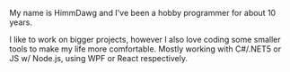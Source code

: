 My name is HimmDawg and I've been a hobby programmer for about 10 years.

I like to work on bigger projects, however I also love coding some smaller tools to make my life more comfortable.
Mostly working with C#/.NET5 or JS w/ Node.js, using WPF or React respectively.

<!---
HimmDawg/HimmDawg is a ✨ special ✨ repository because its `README.md` (this file) appears on your GitHub profile.
You can click the Preview link to take a look at your changes.
--->
